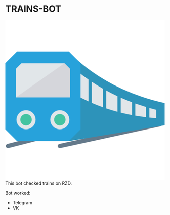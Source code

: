 # **TRAINS-BOT**


![Альтернативный текст](/assets/train.png "Подсказка")
This bot checked trains on RZD.

Bot worked:
+ Telegram
+ VK

